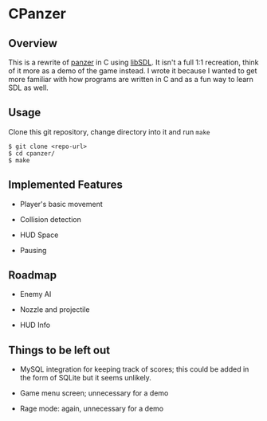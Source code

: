 # CPanzer

## Overview

This is a rewrite of [panzer](https://github.com/gotlougit/panzer) in C using [libSDL](https://www.libsdl.org/). It isn't a full 1:1 recreation, think of it more as a demo of the game instead. I wrote it because I wanted to get more familiar with how programs are written in C and as a fun way to learn SDL as well.

## Usage

Clone this git repository, change directory into it and run ```make```

```
$ git clone <repo-url>
$ cd cpanzer/
$ make
```

## Implemented Features

- Player's basic movement

- Collision detection

- HUD Space

- Pausing

## Roadmap

- Enemy AI

- Nozzle and projectile

- HUD Info

## Things to be left out

- MySQL integration for keeping track of scores; this could be added in the form of SQLite but it seems unlikely.

- Game menu screen; unnecessary for a demo

- Rage mode: again, unnecessary for a demo
